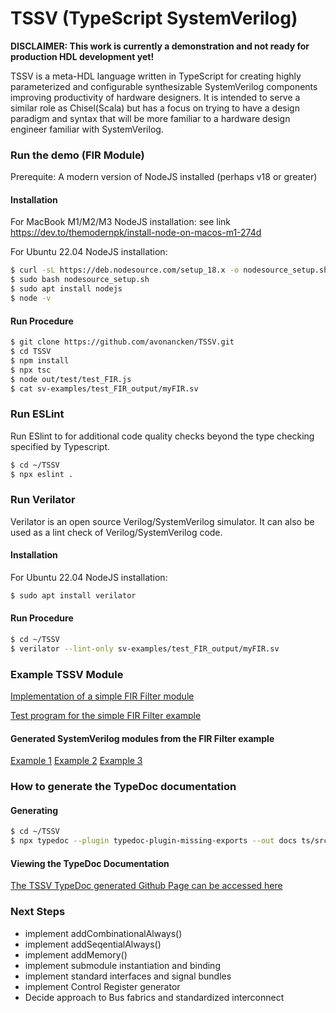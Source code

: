 # TSSV  (TypeScript SystemVerilog)

**DISCLAIMER:  This work is currently a demonstration and  not ready for production HDL development yet!**

TSSV is a meta-HDL language written in TypeScript for creating highly parameterized and configurable synthesizable
SystemVerilog components improving productivity of hardware designers. It is intended to serve a similar role as
Chisel(Scala) but has a focus on trying to have a design paradigm and syntax that will be more familiar to a
hardware design engineer familiar with SystemVerilog.


### Run the demo  (FIR Module)

Prerequite:  A modern version of NodeJS installed  (perhaps v18 or greater)

#### Installation
For MacBook M1/M2/M3 NodeJS installation: see link
https://dev.to/themodernpk/install-node-on-macos-m1-274d

For Ubuntu 22.04 NodeJS installation:
```bash
$ curl -sL https://deb.nodesource.com/setup_18.x -o nodesource_setup.sh
$ sudo bash nodesource_setup.sh
$ sudo apt install nodejs
$ node -v
```

#### Run Procedure
```bash
$ git clone https://github.com/avonancken/TSSV.git
$ cd TSSV
$ npm install
$ npx tsc
$ node out/test/test_FIR.js
$ cat sv-examples/test_FIR_output/myFIR.sv
```
### Run ESLint
Run ESlint to for additional code quality checks beyond the type checking specified by Typescript.
```bash
$ cd ~/TSSV
$ npx eslint .
```
### Run Verilator
Verilator is an open source Verilog/SystemVerilog simulator.   It can also be used as a lint check of Verilog/SystemVerilog code.   

#### Installation
For Ubuntu 22.04 NodeJS installation:
```bash
$ sudo apt install verilator
```
#### Run Procedure
```bash
$ cd ~/TSSV
$ verilator --lint-only sv-examples/test_FIR_output/myFIR.sv
```

### Example TSSV Module
[Implementation of a simple FIR Filter module](ts/src/modules/FIR.ts)

[Test program for the simple FIR Filter example](ts/test/test_FIR.ts)

#### Generated SystemVerilog modules from the FIR Filter example
[Example 1](sv-examples/test_FIR_output/myFIR.sv)
[Example 2](sv-examples/test_FIR_output/FIR_1pmlbrs_8_9_2.sv)
[Example 3](sv-examples/test_FIR_output/myFIR3.sv)

### How to generate the TypeDoc documentation
#### Generating
```bash
$ cd ~/TSSV
$ npx typedoc --plugin typedoc-plugin-missing-exports --out docs ts/src/**/*.ts
```
#### Viewing the TypeDoc Documentation
[The TSSV TypeDoc generated Github Page can be accessed here](https://avonancken.github.io/TSSV/index.html)
### Next Steps
- implement addCombinationalAlways()
- implement addSeqentialAlways()
- implement addMemory()
- implement submodule instantiation and binding
- implement standard interfaces and signal bundles
- implement Control Register generator
- Decide approach to Bus fabrics and standardized interconnect
